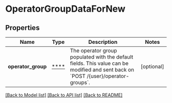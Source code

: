 # OperatorGroupDataForNew

## Properties
Name | Type | Description | Notes
------------ | ------------- | ------------- | -------------
**operator_group** | [****](.md) | The operator group populated with the default fields. This value can be modified and sent back on &#x60;POST /{user}/operator-groups&#x60;. | [optional] 

[[Back to Model list]](../../README.md#documentation-for-models) [[Back to API list]](../../README.md#documentation-for-api-endpoints) [[Back to README]](../../README.md)

